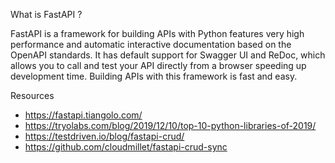 
What is FastAPI ?

FastAPI is a framework for building APIs with Python features very high performance and automatic interactive documentation based on the OpenAPI standards. 
It has default support for Swagger UI and ReDoc, which allows you to call and test your API directly from a browser speeding up development time. 
Building APIs with this framework is fast and easy.





Resources 
  * https://fastapi.tiangolo.com/
  * https://tryolabs.com/blog/2019/12/10/top-10-python-libraries-of-2019/
  * https://testdriven.io/blog/fastapi-crud/
  * https://github.com/cloudmillet/fastapi-crud-sync
